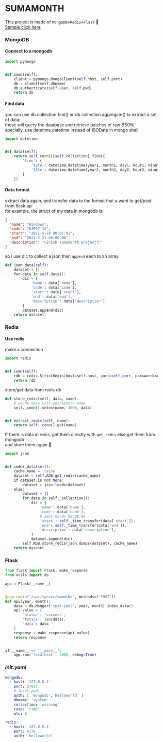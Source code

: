 # SUMAMONTH

This project is made of `MongoDB`+`Redis`+`Flask` 🎉</br>
[Sample click here](https://bigkjp97.github.io/sumamonth/)

### MongoDB

#### Connect to a mongodb

```python
import pymongo


def conn(self):
    client = pymongo.MongoClient(self.host, self.port)
    db = client[self.dbname]
    db.authenticate(self.user, self.pwd)
    return db
```

#### Find data

you can use db.collection.find() or db.collection.aggregate() to extract a set of data:</br>
these will query the database and retrieve batches of raw BSON,</br>
specially, use datetime.datetime instead of ISODate in mongo shell

```python
import datetime


def data(self):
    return self.conn()[self.collection].find({
        'time': {
            '$gte': datetime.datetime(year1, month1, day1, hour1, minute1, second1),
            '$lte': datetime.datetime(year2, month2, day2, hour2, minute2, second2)
        }
    })
```

#### Data format

extract data again, and transfer data to the format that u want to get/post from flask api</br>
for example, the struct of my data in mongodb is:</br>

```json
{
  "name": "Windows",
  "code": "KJP97-12",
  "start": "2021-5-10 00:01:01",
  "end": "2021-5-21 00:00:00",
  "description": "Finish sumamonth project👌"
}
```

so I use dic to collect a json then `append` each to an array

```python
def json_data(self):
    dataset = []
    for data in self.data():
        dic = {
            'name': data['name'],
            'code': data['code'],
            'start': data['start'],
            'end': data['end'],
            'description': data['description']
        }
        dataset.append(dic)
    return dataset
```

### Redis

#### Use redis

make a connection

```python
import redis


def conn(self):
    rdb = redis.StrictRedis(host=self.host, port=self.port, password=self.auth, decode_responses=True)
    return rdb
```

store/get data from redis db

```python
def store_redis(self, data, name):
    # Cache data with year&month name
    self._conn().setex(name, 3600, data)


def extract_redis(self, name):
    return self._conn().get(name)
```

If there is data in redis, get them directly with `get_redis` else get them from mongodb</br>
and store them again 👏

```python
import json


def index_data(self):
    cache_name = 'cache'
    dataset = self.RDB.get_redis(cache_name)
    if dataset is not None:
        dataset = json.loads(dataset)
    else:
        dataset = []
        for data in self._collection():
            dic = {
                'name': data['name'],
                'code': data['code'],
                # 2021-05-05 00:00:00
                'start': self._time_transfer(data['start']),
                'end': self._time_transfer(data['end']),
                'description': data['description'],
            }
            dataset.append(dic)
        self.RDB.store_redis(json.dumps(dataset), cache_name)
    return dataset
```

### Flask

```python
from flask import Flask, make_response
from utils import db

app = Flask(__name__)


@app.route("/api/<year>/<month>", methods=['POST'])
def api(year, month):
    data = db.Monger('init.yaml', year, month).index_data()
    api_value = {
        'status': 'success',
        'totals': len(data),
        'data': data
    }
    response = make_response(api_value)
    return response


if __name__ == '__main__':
    app.run('localhost', 5000, debug=True)
```

### _init.yaml_

```yaml
mongodb:
  - host: '127.0.0.1'
    port: 27017
    # [user,pwd]
    auth: [ 'mongodb','helloworld' ]
    dbname: 'system'
    collection: 'warning'
    case: 'time'
    utc: 8

redis:
  - host: '127.0.0.1'
    port: 6379
    auth: 'helloworld'
```
